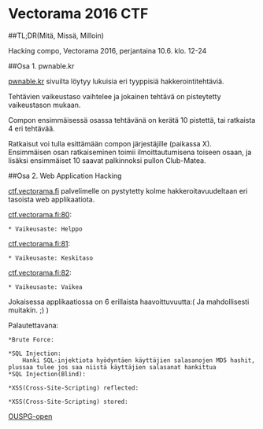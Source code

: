 # Vectorama 2016 CTF

##TL;DR(Mitä, Missä, Milloin)

Hacking compo, Vectorama 2016, perjantaina 10.6. klo. 12-24

##Osa 1. pwnable.kr

[pwnable.kr](http://pwnable.kr/play.php) sivuilta löytyy lukuisia eri tyyppisiä hakkerointitehtäviä.

Tehtävien vaikeustaso vaihtelee ja jokainen tehtävä on pisteytetty vaikeustason mukaan.

Compon ensimmäisessä osassa tehtävänä on kerätä 10 pistettä, tai ratkaista 4 eri tehtävää.

Ratkaisut voi tulla esittämään compon järjestäjille (paikassa X). Ensimmäisen osan ratkaiseminen
toimii ilmoittautumisena toiseen osaan, ja lisäksi ensimmäiset 10 saavat palkinnoksi pullon Club-Matea.  


##Osa 2. Web Application Hacking

[ctf.vectorama.fi](ctf.vectorama.fi) palvelimelle on pystytetty kolme hakkeroitavuudeltaan eri tasoista web applikaatiota.

[ctf.vectorama.fi:80](ctf.vectorama.fi:80):

	* Vaikeusaste: Helppo

[ctf.vectorama.fi:81](ctf.vectorama.fi:81):

	* Vaikeusaste: Keskitaso

[ctf.vectorama.fi:82](ctf.vectorama.fi:82):

	* Vaikeusaste: Vaikea

Jokaisessa applikaatiossa on 6 erillaista haavoittuvuutta:( Ja mahdollisesti muitakin. ;) )

Palautettavana:

	*Brute Force:

	*SQL Injection:  
		Hanki SQL-injektiota hyödyntäen käyttäjien salasanojen MD5 hashit, plussaa tulee jos saa niistä käyttäjien salasanat hankittua
	*SQL Injection(Blind):

	*XSS(Cross-Site-Scripting) reflected:

	*XSS(Cross-Site-Scripting) stored:


 [OUSPG-open](https://github.com/ouspg/ouspg-open)
